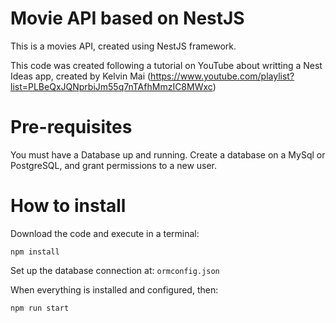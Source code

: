 # Movie API based on NestJS

This is a movies API, created using NestJS framework. 

This code was created following a tutorial on YouTube about writting a Nest Ideas app, created by Kelvin Mai (https://www.youtube.com/playlist?list=PLBeQxJQNprbiJm55q7nTAfhMmzIC8MWxc)


# Pre-requisites

You must have a Database up and running. 
Create a database on a MySql or PostgreSQL, and grant permissions to a new user.


# How to install

Download the code and execute in a terminal:

`npm install`

Set up the database connection at: `ormconfig.json`

When everything is installed and configured, then:

`npm run start`


